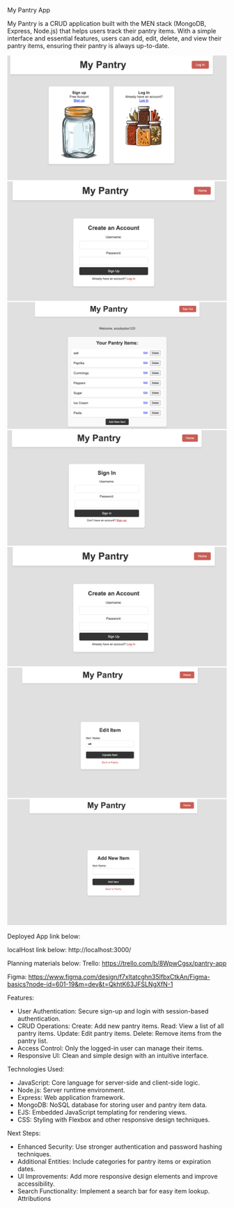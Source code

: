 My Pantry App

My Pantry is a CRUD application built with the MEN stack (MongoDB, Express, Node.js) that helps users track their pantry items. With a simple interface and essential features, users can add, edit, delete, and view their pantry items, ensuring their pantry is always up-to-date.

![Home Page](<public/images/Home Page:SignedOut.png>)
![Create account Page](<public/images/Create Account Page.png>)
![Home Page(Signed in)](<public/images/Signed in Home Page.png>)
![Sign-in Page](<public/images/Sign in Page.png>)
![Sign-up Page](<public/images/Create Account Page.png>)
![Edit Page](<public/images/Edit item.png>)
![Add Page](<public/images/Add item.png>)


Deployed App link below:


localHost link below:
http://localhost:3000/

Planning materials below:
Trello: https://trello.com/b/8WpwCgsx/pantry-app

Figma: https://www.figma.com/design/f7xltatcghn35lfbxCtkAn/Figma-basics?node-id=601-19&m=dev&t=QkhtK63JFSLNgXfN-1


Features:
- User Authentication: Secure sign-up and login with session-based authentication.
- CRUD Operations:
    Create: Add new pantry items.
    Read: View a list of all pantry items.
    Update: Edit pantry items.
    Delete: Remove items from the pantry list.
- Access Control: Only the logged-in user can manage their items.
- Responsive UI: Clean and simple design with an intuitive interface.


Technologies Used:
- JavaScript: Core language for server-side and client-side logic.
- Node.js: Server runtime environment.
- Express: Web application framework.
- MongoDB: NoSQL database for storing user and pantry item data.
- EJS: Embedded JavaScript templating for rendering views.
- CSS: Styling with Flexbox and other responsive design techniques.

Next Steps:
- Enhanced Security: Use stronger authentication and password hashing techniques.
- Additional Entities: Include categories for pantry items or expiration dates.
- UI Improvements: Add more responsive design elements and improve accessibility.
- Search Functionality: Implement a search bar for easy item lookup.
Attributions
